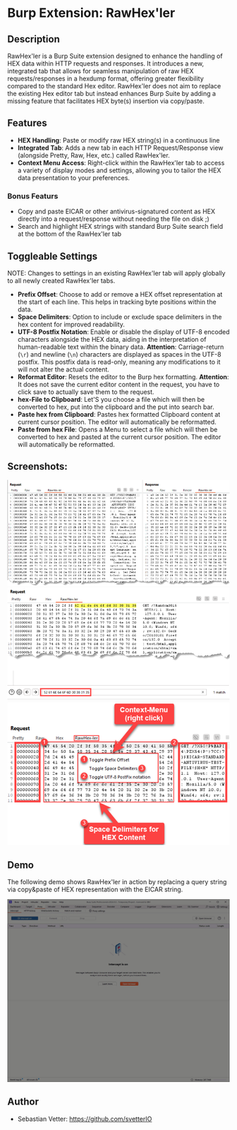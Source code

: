 # Burp Extension: RawHex'ler

## Description
RawHex'ler is a Burp Suite extension designed to enhance the handling of HEX data within HTTP requests and responses.
It introduces a new, integrated tab that allows for seamless manipulation of raw HEX requests/responses in a hexdump format, offering greater flexibility compared to the standard Hex editor.
RawHex'ler does not aim to replace the existing Hex editor tab but instead enhances Burp Suite by adding a missing feature that facilitates HEX byte(s) insertion via copy/paste.

## Features

- **HEX Handling**: Paste or modify raw HEX string(s) in a continuous line
- **Integrated Tab**: Adds a new tab in each HTTP Request/Response view (alongside Pretty, Raw, Hex, etc.) called RawHex'ler.
- **Context Menu Access**: Right-click within the RawHex'ler tab to access a variety of display modes and settings, allowing you to tailor the HEX data presentation to your preferences.

### Bonus Featurs

- Copy and paste EICAR or other antivirus-signatured content as HEX directly into a request/response without needing the file on disk ;)
- Search and highlight HEX strings with standard Burp Suite search field at the bottom of the RawHex'ler tab

## Toggleable Settings

NOTE: Changes to settings in an existing RawHex'ler tab will apply globally to all newly created RawHex'ler tabs.

- **Prefix Offset**: Choose to add or remove a HEX offset representation at the start of each line. This helps in tracking byte positions within the data.
- **Space Delimiters**: Option to include or exclude space delimiters in the hex content for improved readability.
- **UTF-8 Postfix Notation**: Enable or disable the display of UTF-8 encoded characters alongside the HEX data, aiding in the interpretation of human-readable text within the binary data.
  **Attention**: Carriage-return (`\r`) and newline (`\n`) characters are displayed as spaces in the UTF-8 postfix. This postfix data is read-only, meaning any modifications to it will not alter the actual content.
- **Reformat Editor**: Resets the editor to the Burp hex formatting. 
   **Attention**: It does not save the current editor content in the request, you have to click save to actually save them to the request.
- **hex-File to Clipboard**: Let'S you choose a file which will then be converted to hex, put into the clipboard and the put into search bar.
- **Paste hex from Clipboard**: Pastes hex formatted Clipboard content at current cursor position. The editor will automatically be reformatted.
- **Paste from hex File**: Opens a Menu to select a file which will then be converted to hex and pasted at the current cursor position. The editor will automatically be reformatted.

## Screenshots:

![Request and Response in RawHex'ler](request_response_RawHex-ler.png)
![Searching with HEX values in RawHex'ler](search_HEX_RawHex-ler.png)
![Context-Menu in RawHex'ler](contextmenu.png)

## Demo

The following demo shows RawHex'ler in action by replacing a query string via copy&paste of HEX representation with the EICAR string.

![Demo](RawHex-ler_in_action.gif)

## Author

- Sebastian Vetter: https://github.com/svetterIO
